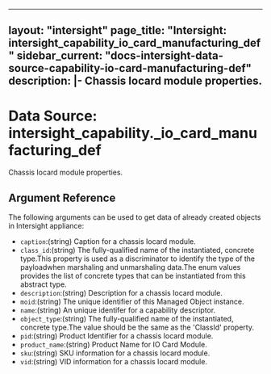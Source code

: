 
---
layout: "intersight"
page_title: "Intersight: intersight_capability_io_card_manufacturing_def"
sidebar_current: "docs-intersight-data-source-capability-io-card-manufacturing-def"
description: |-
Chassis Iocard module properties.
---

# Data Source: intersight_capability._io_card_manufacturing_def
Chassis Iocard module properties.
## Argument Reference
The following arguments can be used to get data of already created objects in Intersight appliance:
* `caption`:(string) Caption for a chassis Iocard module. 
* `class_id`:(string) The fully-qualified name of the instantiated, concrete type.This property is used as a discriminator to identify the type of the payloadwhen marshaling and unmarshaling data.The enum values provides the list of concrete types that can be instantiated from this abstract type. 
* `description`:(string) Description for a chassis Iocard module. 
* `moid`:(string) The unique identifier of this Managed Object instance. 
* `name`:(string) An unique identifer for a capability descriptor. 
* `object_type`:(string) The fully-qualified name of the instantiated, concrete type.The value should be the same as the 'ClassId' property. 
* `pid`:(string) Product Identifier for a chassis Iocard module. 
* `product_name`:(string) Product Name for IO Card Module. 
* `sku`:(string) SKU information for a chassis Iocard module. 
* `vid`:(string) VID information for a chassis Iocard module. 
